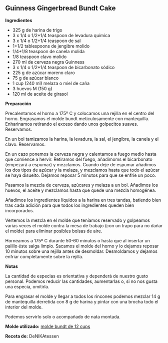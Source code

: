 ## Guinness Gingerbread Bundt Cake

**Ingredientes**

- 325 g de harina de trigo
- 3 x 1/4 o 1/2+1/4 teaspoon de levadura química
- 3 x 1/4 o 1/2+1/4 teaspoon de sal
- 1+1/2 tablespoons de jengibre molido
- 1/4+1/8 teaspoon de canela molida
- 1/8 teaspoon clavo molido
- 270 ml de cerveza negra Guinness
- 3 x 1/4 o 1/2+1/4 teaspoon de bicarbonato sódico
- 225 g de azúcar moreno claro
- 75 g de azúcar blanco
- 1 cup (240 ml) melaza o miel de caña
- 3 huevos M (150 g)
- 120 ml de aceite de girasol

**Preparación**

Precalentamos el horno a 175º C y colocamos una rejilla en el centro del horno. Engrasamos el molde bundt meticulosamente con mantequilla. Enharinamos retirando el exceso dando unos golpecitos suaves. Reservamos.

En un bol tamizamos la harina, la levadura, la sal, el jengibre, la canela y el clavo. Reservamos.

En un cazo ponemos la cerveza negra y calentamos a fuego medio hasta que comience a hervir. Retiramos del fuego, añadimoms el bicarbonato (empezará a espumar) y mezclamos. Cuando deje de espumar añadimos los dos tipos de azúcar y la melaza, y mezclamos hasta que todo el azúcar se haya disuelto. Dejamos reposar 5 minutos para que se enfríe un poco.

Pasamos la mezcla de cerveza, azúcares y melaza a un bol. Añadimos los huevos, el aceite y mezclamos hasta que quede una mezcla homogénea.

Añadimos los ingredientes líquidos a la harina en tres tandas, batiendo bien tras cada adición para que todos los ingredientes queden bien incorporados.

Vertemos la mezcla en el molde que teníamos reservado y golpeamos varias veces el molde contra la mesa de trabajo (con un trapo para no dañar el molde) para eliminar posibles bolsas de aire.

Horneamos a 175º C durante 50-60 minutos o hasta que al insertar un palillo éste salga limpio. Sacamos el molde del horno y lo dejamos reposar 10 minutos sobre una rejilla antes de desmoldar. Desmoldamos y dejamos enfriar completamente sobre la rejilla.

**Notas**

La cantidad de especias es orientativa y dependerá de nuestro gusto personal. Podemos reducir las cantidades, aumentarlas o, si no nos gusta una especia, omitirla. 

Para engrasar el molde y llegar a todos los rincones podemos mezclar 14 g de mantequilla derretida con 8 g de harina y pintar con una brocha todo el interior del molde.

Podemos servirlo solo o acompañado de nata montada.

**Molde utilizado:** [molde bundt de 12 cups](../../moldes-y-utensilios.md)

**Receta de:** DeNIKAtessen
